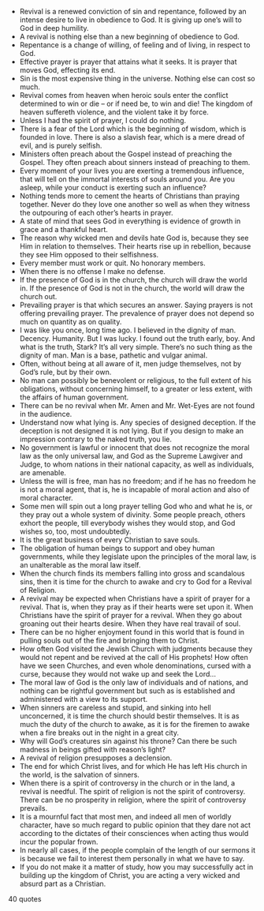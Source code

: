  - Revival is a renewed conviction of sin and repentance, followed by an intense desire to live in obedience to God. It is giving up one’s will to God in deep humility.
 - A revival is nothing else than a new beginning of obedience to God.
 - Repentance is a change of willing, of feeling and of living, in respect to God.
 - Effective prayer is prayer that attains what it seeks. It is prayer that moves God, effecting its end.
 - Sin is the most expensive thing in the universe. Nothing else can cost so much.
 - Revival comes from heaven when heroic souls enter the conflict determined to win or die – or if need be, to win and die! The kingdom of heaven suffereth violence, and the violent take it by force.
 - Unless I had the spirit of prayer, I could do nothing.
 - There is a fear of the Lord which is the beginning of wisdom, which is founded in love. There is also a slavish fear, which is a mere dread of evil, and is purely selfish.
 - Ministers often preach about the Gospel instead of preaching the Gospel. They often preach about sinners instead of preaching to them.
 - Every moment of your lives you are exerting a tremendous influence, that will tell on the immortal interests of souls around you. Are you asleep, while your conduct is exerting such an influence?
 - Nothing tends more to cement the hearts of Christians than praying together. Never do they love one another so well as when they witness the outpouring of each other’s hearts in prayer.
 - A state of mind that sees God in everything is evidence of growth in grace and a thankful heart.
 - The reason why wicked men and devils hate God is, because they see Him in relation to themselves. Their hearts rise up in rebellion, because they see Him opposed to their selfishness.
 - Every member must work or quit. No honorary members.
 - When there is no offense I make no defense.
 - If the presence of God is in the church, the church will draw the world in. If the presence of God is not in the church, the world will draw the church out.
 - Prevailing prayer is that which secures an answer. Saying prayers is not offering prevailing prayer. The prevalence of prayer does not depend so much on quantity as on quality.
 - I was like you once, long time ago. I believed in the dignity of man. Decency. Humanity. But I was lucky. I found out the truth early, boy. And what is the truth, Stark? It’s all very simple. There’s no such thing as the dignity of man. Man is a base, pathetic and vulgar animal.
 - Often, without being at all aware of it, men judge themselves, not by God’s rule, but by their own.
 - No man can possibly be benevolent or religious, to the full extent of his obligations, without concerning himself, to a greater or less extent, with the affairs of human government.
 - There can be no revival when Mr. Amen and Mr. Wet-Eyes are not found in the audience.
 - Understand now what lying is. Any species of designed deception. If the deception is not designed it is not lying. But if you design to make an impression contrary to the naked truth, you lie.
 - No government is lawful or innocent that does not recognize the moral law as the only universal law, and God as the Supreme Lawgiver and Judge, to whom nations in their national capacity, as well as individuals, are amenable.
 - Unless the will is free, man has no freedom; and if he has no freedom he is not a moral agent, that is, he is incapable of moral action and also of moral character.
 - Some men will spin out a long prayer telling God who and what he is, or they pray out a whole system of divinity. Some people preach, others exhort the people, till everybody wishes they would stop, and God wishes so, too, most undoubtedly.
 - It is the great business of every Christian to save souls.
 - The obligation of human beings to support and obey human governments, while they legislate upon the principles of the moral law, is an unalterable as the moral law itself.
 - When the church finds its members falling into gross and scandalous sins, then it is time for the church to awake and cry to God for a Revival of Religion.
 - A revival may be expected when Christians have a spirit of prayer for a revival. That is, when they pray as if their hearts were set upon it. When Christians have the spirit of prayer for a revival. When they go about groaning out their hearts desire. When they have real travail of soul.
 - There can be no higher enjoyment found in this world that is found in pulling souls out of the fire and bringing them to Christ.
 - How often God visited the Jewish Church with judgments because they would not repent and be revived at the call of His prophets! How often have we seen Churches, and even whole denominations, cursed with a curse, because they would not wake up and seek the Lord...
 - The moral law of God is the only law of individuals and of nations, and nothing can be rightful government but such as is established and administered with a view to its support.
 - When sinners are careless and stupid, and sinking into hell unconcerned, it is time the church should bestir themselves. It is as much the duty of the church to awake, as it is for the firemen to awake when a fire breaks out in the night in a great city.
 - Why will God’s creatures sin against his throne? Can there be such madness in beings gifted with reason’s light?
 - A revival of religion presupposes a declension.
 - The end for which Christ lives, and for which He has left His church in the world, is the salvation of sinners.
 - When there is a spirit of controversy in the church or in the land, a revival is needful. The spirit of religion is not the spirit of controversy. There can be no prosperity in religion, where the spirit of controversy prevails.
 - It is a mournful fact that most men, and indeed all men of worldly character, have so much regard to public opinion that they dare not act according to the dictates of their consciences when acting thus would incur the popular frown.
 - In nearly all cases, if the people complain of the length of our sermons it is because we fail to interest them personally in what we have to say.
 - If you do not make it a matter of study, how you may successfully act in building up the kingdom of Christ, you are acting a very wicked and absurd part as a Christian.

40 quotes
